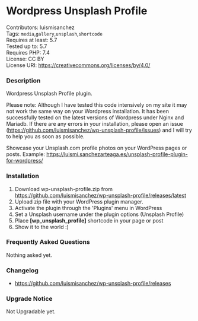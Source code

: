 # Wordpress Unsplash Profile

Contributors: luismisanchez\
Tags: `media`,`gallery`,`unsplash`,`shortcode`\
Requires at least: 5.7\
Tested up to: 5.7\
Requires PHP: 7.4\
License: CC BY\
License URI: https://creativecommons.org/licenses/by/4.0/

### Description
Wordpress Unsplash Profile plugin.

Please note: Although I have tested this code intensively on my site it may not work the same way on your Wordpress installation. It has been successfully tested on the latest versions of Wordpress under Nginx and Mariadb. If there are any errors in your installation, please open an issue (https://github.com/luismisanchez/wp-unsplash-profile/issues) and I will try to help you as soon as possible.

Showcase your Unsplash.com profile photos on your WordPress pages or posts. Example: https://luismi.sanchezarteaga.es/unsplash-profile-plugin-for-wordpress/

### Installation

1. Download wp-unsplash-profile.zip from https://github.com/luismisanchez/wp-unsplash-profile/releases/latest
2. Upload zip file with your WordPress plugin manager.
3. Activate the plugin through the 'Plugins' menu in WordPress
4. Set a Unsplash username under the plugin options (Unsplash Profile)
5. Place **[wp_unsplash_profile]** shortcode in your page or post
6. Show it to the world :)

### Frequently Asked Questions
Nothing asked yet.

### Changelog
- https://github.com/luismisanchez/wp-unsplash-profile/releases

### Upgrade Notice
Not Upgradable yet.
